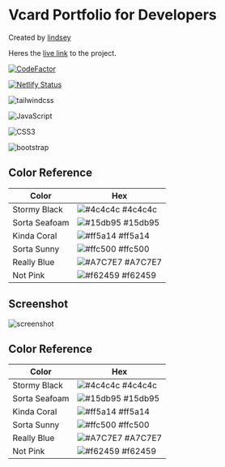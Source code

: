 # Vcard Portfolio for Developers

Created by [lindsey](https://lindseyk.dev)

Heres the [live link](https://linds-vcard.netlify.app/) to the project.

[![CodeFactor](https://www.codefactor.io/repository/github/codelikeagirl29/vcard/badge)](https://www.codefactor.io/repository/github/codelikeagirl29/vcard)

[![Netlify
Status](https://api.netlify.com/api/v1/badges/1207879a-f910-465e-add0-4a1d879561db/deploy-status)](https://app.netlify.com/sites/linds-vcard/deploys)

![tailwindcss](https://img.shields.io/badge/Tailwind_CSS-38B2AC?style=for-the-badge&logo=tailwind-css&logoColor=white)

![JavaScript](https://img.shields.io/badge/javascript-%23323330.svg?style=for-the-badge&logo=javascript&logoColor=%23F7DF1E)

![CSS3](https://img.shields.io/badge/css3-%231572B6.svg?style=for-the-badge&logo=css3&logoColor=white)

![bootstrap](https://img.shields.io/badge/Bootstrap-563D7C?style=for-the-badge&logo=bootstrap&logoColor=white)

## Color Reference

| Color             | Hex                                                                |
| ----------------- | ------------------------------------------------------------------ |
| Stormy Black | ![#4c4c4c](https://via.placeholder.com/10/4c4c4c?text=+) #4c4c4c |
| Sorta Seafoam | ![#15db95](https://via.placeholder.com/10/15db95?text=+) #15db95 |
| Kinda Coral | ![#ff5a14](https://via.placeholder.com/10/ff5a14?text=+) #ff5a14 |
| Sorta Sunny | ![#ffc500](https://via.placeholder.com/10/ffc500?text=+) #ffc500 |
| Really Blue | ![#A7C7E7](https://via.placeholder.com/10/A7C7E7?text=+) #A7C7E7 |
| Not Pink | ![#f62459](https://via.placeholder.com/10/f62459?text=+) #f62459 |

 ## Screenshot

 ![screenshot](https://res.cloudinary.com/codelikeagirl29/image/upload/v1675455359/projects/Lindseys-Resume-CV_covoa0.png)
## Color Reference

| Color             | Hex                                                                |
| ----------------- | ------------------------------------------------------------------ |
| Stormy Black | ![#4c4c4c](https://via.placeholder.com/10/4c4c4c?text=+) #4c4c4c |
| Sorta Seafoam | ![#15db95](https://via.placeholder.com/10/15db95?text=+) #15db95 |
| Kinda Coral | ![#ff5a14](https://via.placeholder.com/10/ff5a14?text=+) #ff5a14 |
| Sorta Sunny | ![#ffc500](https://via.placeholder.com/10/ffc500?text=+) #ffc500 |
| Really Blue | ![#A7C7E7](https://via.placeholder.com/10/A7C7E7?text=+) #A7C7E7 |
| Not Pink | ![#f62459](https://via.placeholder.com/10/f62459?text=+) #f62459 |
